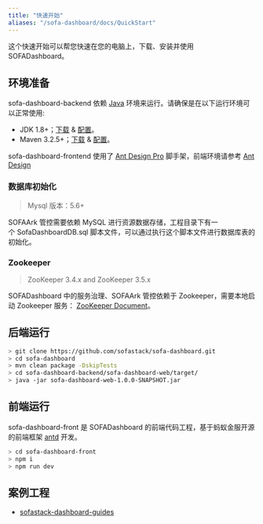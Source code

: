 ```yaml
---
title: "快速开始"
aliases: "/sofa-dashboard/docs/QuickStart"
---
```


这个快速开始可以帮您快速在您的电脑上，下载、安装并使用 SOFADashboard。

## 环境准备

sofa-dashboard-backend 依赖 [Java](https://docs.oracle.com/cd/E19182-01/820-7851/inst_cli_jdk_javahome_t/) 环境来运行。请确保是在以下运行环境可以正常使用:

* JDK 1.8+；[下载](http://www.oracle.com/technetwork/java/javase/downloads/jdk8-downloads-2133151.html) & [配置](https://docs.oracle.com/cd/E19182-01/820-7851/inst_cli_jdk_javahome_t/)。
* Maven 3.2.5+；[下载](https://maven.apache.org/download.cgi) & [配置](https://maven.apache.org/settings.html)。

sofa-dashboard-frontend 使用了 [Ant Design Pro](https://github.com/ant-design/ant-design-pro) 脚手架，前端环境请参考 [Ant Design](https://github.com/ant-design/ant-design/blob/master/README-zh_CN.md)

### 数据库初始化

> Mysql 版本：5.6+

SOFAArk 管控需要依赖 MySQL 进行资源数据存储，工程目录下有一个 SofaDashboardDB.sql 脚本文件，可以通过执行这个脚本文件进行数据库表的初始化。

### Zookeeper

> ZooKeeper 3.4.x and ZooKeeper 3.5.x

SOFADashboard 中的服务治理、SOFAArk 管控依赖于 Zookeeper，需要本地启动 Zookeeper 服务： [ZooKeeper Document](https://zookeeper.apache.org/doc/current/zookeeperStarted.html)。

## 后端运行

```bash
> git clone https://github.com/sofastack/sofa-dashboard.git
> cd sofa-dashboard
> mvn clean package -DskipTests
> cd sofa-dashboard-backend/sofa-dashboard-web/target/
> java -jar sofa-dashboard-web-1.0.0-SNAPSHOT.jar
```

## 前端运行

sofa-dashboard-front 是 SOFADashboard 的前端代码工程，基于蚂蚁金服开源的前端框架 [antd](https://ant.design/) 开发。

```bash
> cd sofa-dashboard-front
> npm i
> npm run dev
```

## 案例工程

* [sofastack-dashboard-guides](https://github.com/sofastack-guides/sofastack-dashboard-guides)
